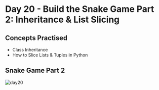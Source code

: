 # Day 20 - Build the Snake Game Part 2: Inheritance & List Slicing
## Concepts Practised
- Class Inheritance
- How to Slice Lists & Tuples in Python
## Snake Game Part 2
![day20](https://user-images.githubusercontent.com/98851253/154784140-a3e09fa8-1c0e-4f66-8329-1c1322d802df.gif)